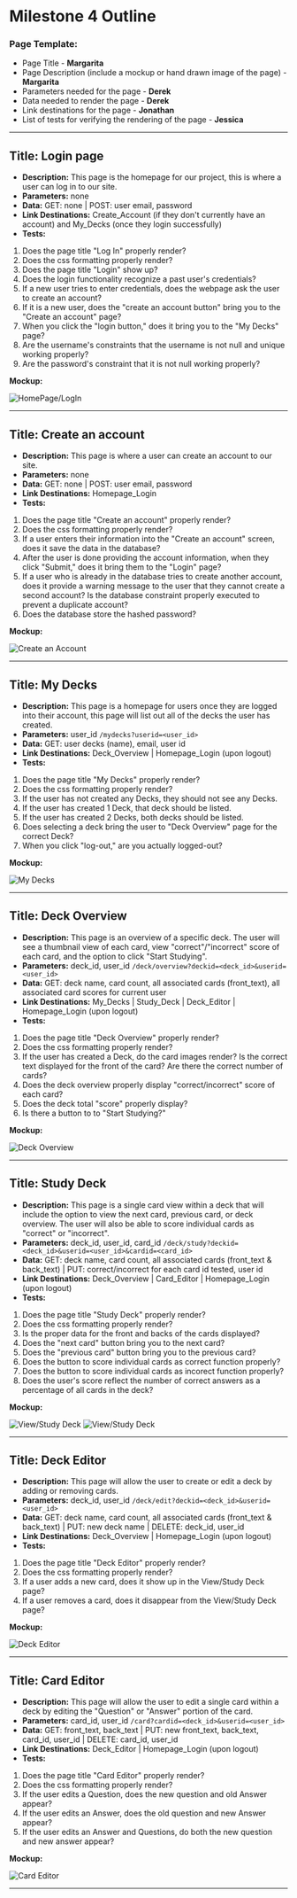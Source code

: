 # Milestone 4 Outline

### Page Template:
* Page Title - **Margarita**
* Page Description (include a mockup or hand drawn image of the page) - **Margarita**
* Parameters needed for the page - **Derek**
* Data needed to render the page - **Derek**
* Link destinations for the page - **Jonathan**
* List of tests for verifying the rendering of the page - **Jessica**

---

## Title: Login page
- **Description:** This page is the homepage for our project, this is where a user can log in to our site. 
- **Parameters:** none
- **Data:** GET: none | POST: user email, password
- **Link Destinations:** Create_Account (if they don't currently have an account) and My_Decks (once they login successfully)
- **Tests:**

1. Does the page title "Log In" properly render?
2. Does the css formatting properly render?
3. Does the page title "Login" show up?
4. Does the login functionality recognize a past user's credentials?
5. If a new user tries to enter credentials, does the webpage ask the user to create an account?
6. If it is a new user, does the "create an account button" bring you to the "Create an account" page?
7. When you click the "login button," does it bring you to the "My Decks" page?
8. Are the username's constraints that the username is not null and unique working properly?
9. Are the password's constraint that it is not null working properly?

**Mockup:** 

![HomePage/LogIn](images/Homepage_Login.png)

---

## Title: Create an account
- **Description:** This page is where a user can create an account to our site. 
- **Parameters:** none 
- **Data:** GET: none | POST: user email, password
- **Link Destinations:** Homepage_Login
- **Tests:**

1. Does the page title "Create an account" properly render?
2. Does the css formatting properly render?
3. If a user enters their information into the "Create an account" screen, does it save the data in the database?
4. After the user is done providing the account information, when they click "Submit," does it bring them to the "Login" page?
5. If a user who is already in the database tries to create another account, does it provide a warning message to the user that they cannot create a second account? Is the database constraint properly executed to prevent a duplicate account?
6. Does the database store the hashed password?

**Mockup:** 

![Create an Account](images/Create_Account.png)

---

## Title: My Decks
- **Description:** This page is a homepage for users once they are logged into their account, this page will list out all of the decks the user has created.
- **Parameters:** user_id `/mydecks?userid=<user_id>`
- **Data:** GET: user decks (name), email, user id 
- **Link Destinations:** Deck_Overview | Homepage_Login (upon logout)
- **Tests:**

1. Does the page title "My Decks" properly render?
2. Does the css formatting properly render?
3. If the user has not created any Decks, they should not see any Decks.
4. If the user has created 1 Deck, that deck should be listed. 
5. If the user has created 2 Decks, both decks should be listed.
6. Does selecting a deck bring the user to "Deck Overview" page for the correct Deck? 
7. When you click "log-out," are you actually logged-out?

**Mockup:** 

![My Decks](images/My_Decks.png)

---

## Title: Deck Overview
- **Description:** This page is an overview of a specific deck. The user will see a thumbnail view of each card, view "correct"/"incorrect" score of each card, and the option to click "Start Studying".
- **Parameters:** deck_id, user_id `/deck/overview?deckid=<deck_id>&userid=<user_id>`
- **Data:** GET: deck name, card count, all associated cards (front_text), all associated card scores for current user
- **Link Destinations:** My_Decks | Study_Deck | Deck_Editor | Homepage_Login (upon logout)
- **Tests:**

1. Does the page title "Deck Overview" properly render?
2. Does the css formatting properly render?
3. If the user has created a Deck, do the card images render? Is the correct text displayed for the front of the card? Are there the correct number of cards?
4. Does the deck overview properly display "correct/incorrect" score of each card?
5. Does the deck total "score" properly display?
6. Is there a button to to "Start Studying?"

**Mockup:** 

![Deck Overview](images/Deck_Overview.png)

---

## Title: Study Deck
- **Description:** This page is a single card view within a deck that will include the option to view the next card, previous card, or deck overview. The user will also be able to score individual cards as "correct" or "incorrect".
- **Parameters:** deck_id, user_id, card_id `/deck/study?deckid=<deck_id>&userid=<user_id>&cardid=<card_id>`
- **Data:** GET: deck name, card count, all associated cards (front_text & back_text) | PUT: correct/incorrect for each card id tested, user id
- **Link Destinations:** Deck_Overview | Card_Editor | Homepage_Login (upon logout)
- **Tests:**

1. Does the page title "Study Deck" properly render?
2. Does the css formatting properly render?
3. Is the proper data for the front and backs of the cards displayed?
4. Does the "next card" button bring you to the next card?
5. Does the "previous card" button bring you to the previous card?
6. Does the button to score individual cards as correct function properly?
7. Does the button to score individual cards as incorect function properly?
8.  Does the user's score reflect the number of correct answers as a percentage of all cards in the deck?

**Mockup:** 

![View/Study Deck](images/Study_Question.png) 
![View/Study Deck](images/Study_Answer.png)

---

## Title: Deck Editor
- **Description:** This page will allow the user to create or edit a deck by adding or removing cards. 
- **Parameters:** deck_id, user_id `/deck/edit?deckid=<deck_id>&userid=<user_id>`
- **Data:** GET: deck name, card count, all associated cards (front_text & back_text) | PUT: new deck name | DELETE: deck_id, user_id
- **Link Destinations:** Deck_Overview | Homepage_Login (upon logout)
- **Tests:**

1. Does the page title "Deck Editor" properly render?
2. Does the css formatting properly render?
3. If a user adds a new card, does it show up in the View/Study Deck page?
4. If a user removes a card, does it disappear from the View/Study Deck page?

**Mockup:** 

![Deck Editor](images/Deck_Editor.png)

---

## Title: Card Editor
- **Description:** This page will allow the user to edit a single card within a deck by editing the "Question" or "Answer" portion of the card.
- **Parameters:** card_id, user_id `/card?cardid=<deck_id>&userid=<user_id>`
- **Data:** GET: front_text, back_text | PUT: new front_text, back_text, card_id, user_id | DELETE: card_id, user_id
- **Link Destinations:** Deck_Editor | Homepage_Login (upon logout)
- **Tests:**

1. Does the page title "Card Editor" properly render?
2. Does the css formatting properly render?
3. If the user edits a Question, does the new question and old Answer appear?
4. If the user edits an Answer, does the old question and new Answer appear?
5. If the user edits an Answer and Questions, do both the new question and new answer appear?

**Mockup:** 

![Card Editor](images/Card_Editor.png)

---
